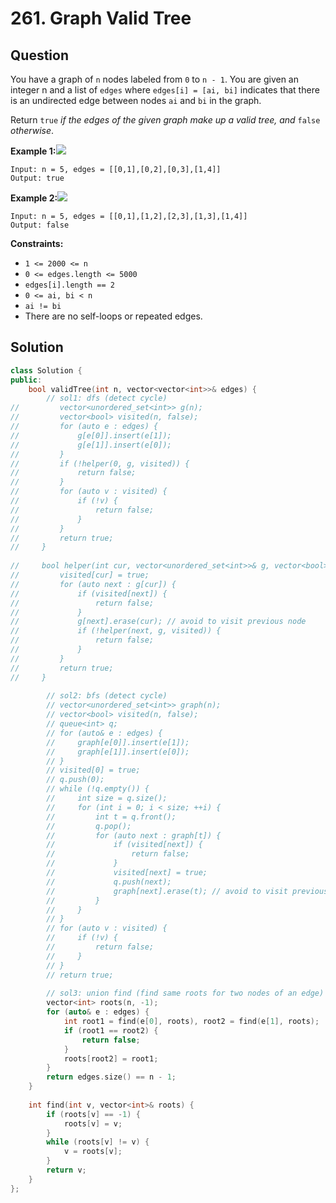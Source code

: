 # 261. Graph Valid Tree

## Question

You have a graph of `n` nodes labeled from `0` to `n - 1`. You are given an integer n and a list of `edges` where `edges[i] = [ai, bi]` indicates that there is an undirected edge between nodes `ai` and `bi` in the graph.

Return `true` _if the edges of the given graph make up a valid tree, and_ `false` _otherwise_.

**Example 1:**![](https://assets.leetcode.com/uploads/2021/03/12/tree1-graph.jpg)

```text
Input: n = 5, edges = [[0,1],[0,2],[0,3],[1,4]]
Output: true
```

**Example 2:**![](https://assets.leetcode.com/uploads/2021/03/12/tree2-graph.jpg)

```text
Input: n = 5, edges = [[0,1],[1,2],[2,3],[1,3],[1,4]]
Output: false
```

**Constraints:**

* `1 <= 2000 <= n`
* `0 <= edges.length <= 5000`
* `edges[i].length == 2`
* `0 <= ai, bi < n`
* `ai != bi`
* There are no self-loops or repeated edges.

## Solution

```cpp
class Solution {
public:
    bool validTree(int n, vector<vector<int>>& edges) {
        // sol1: dfs (detect cycle)
//         vector<unordered_set<int>> g(n);
//         vector<bool> visited(n, false);
//         for (auto e : edges) {
//             g[e[0]].insert(e[1]);
//             g[e[1]].insert(e[0]);
//         }
//         if (!helper(0, g, visited)) {
//             return false;
//         }
//         for (auto v : visited) {
//             if (!v) {
//                 return false;
//             }
//         }
//         return true;
//     }
    
//     bool helper(int cur, vector<unordered_set<int>>& g, vector<bool>& visited) {
//         visited[cur] = true;
//         for (auto next : g[cur]) {
//             if (visited[next]) {
//                 return false;
//             }
//             g[next].erase(cur); // avoid to visit previous node
//             if (!helper(next, g, visited)) {
//                 return false;
//             }
//         }
//         return true;
//     }
        
        // sol2: bfs (detect cycle)
        // vector<unordered_set<int>> graph(n);
        // vector<bool> visited(n, false);
        // queue<int> q;
        // for (auto& e : edges) {
        //     graph[e[0]].insert(e[1]);
        //     graph[e[1]].insert(e[0]);
        // }
        // visited[0] = true;
        // q.push(0);
        // while (!q.empty()) {
        //     int size = q.size();
        //     for (int i = 0; i < size; ++i) {
        //         int t = q.front();
        //         q.pop();
        //         for (auto next : graph[t]) {
        //             if (visited[next]) {
        //                 return false;
        //             }
        //             visited[next] = true;
        //             q.push(next);
        //             graph[next].erase(t); // avoid to visit previous node
        //         }
        //     }
        // }
        // for (auto v : visited) {
        //     if (!v) {
        //         return false;
        //     }
        // }
        // return true;
        
        // sol3: union find (find same roots for two nodes of an edge)
        vector<int> roots(n, -1);
        for (auto& e : edges) {
            int root1 = find(e[0], roots), root2 = find(e[1], roots);
            if (root1 == root2) {
                return false;
            }
            roots[root2] = root1;
        }
        return edges.size() == n - 1;
    }
    
    int find(int v, vector<int>& roots) {
        if (roots[v] == -1) {
            roots[v] = v;
        }
        while (roots[v] != v) {
            v = roots[v];
        }
        return v;
    }
};
```


